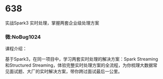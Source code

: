 # 638
实战Spark3 实时处理，掌握两套企业级处理方案
### 微:NoBug1024 


课程介绍：

基于Spark3，在同一项目中，学习两套实时处理的解决方案：Spark Streaming和Structured Streaming，体验完整实时处理方案的全流程，为你梳理大数据常见面试题、大厂的实时解决方案，带你跨过面试最后一公里。
